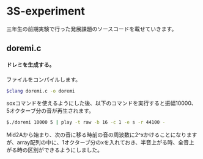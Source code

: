 # 3S-experiment
三年生の前期実験で行った発展課題のソースコードを載せていきます。  
## doremi.c  
#### ドレミを生成する。  
ファイルをコンパイルします。  
```bash  
$clang doremi.c -o doremi  
```  
soxコマンドを使えるようにした後、以下のコマンドを実行すると振幅10000、5オクターブ分の音が再生されます。  
```bash
$./doremi 10000 5 | play -t raw -b 16 -c 1 -e s -r 44100 -
```  
Mid2Aから始まり、次の音に移る時前の音の周波数に2^xかけることになりますが、array配列の中に、1オクターブ分のxを入れておき、半音上がる時、全音上がる時の区別ができるようにしました。  
